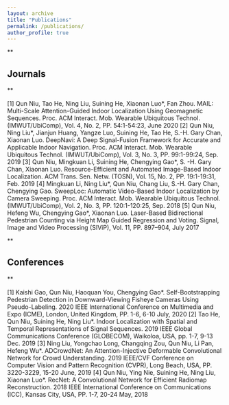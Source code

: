```yaml
---
layout: archive
title: "Publications"
permalink: /publications/
author_profile: true
---
```


**

## Journals

**

[1] Qun Niu, Tao He, Ning Liu, Suining He, Xiaonan Luo*, Fan Zhou. MAIL: Multi-Scale Attention-Guided Indoor Localization Using Geomagnetic Sequences.  Proc. ACM Interact. Mob. Wearable Ubiquitous Technol. (IMWUT/UbiComp), Vol. 4, No. 2, PP. 54:1-54:23, June 2020
[2] Qun Niu, Ning Liu*, Jianjun Huang, Yangze Luo, Suining He, Tao He, S.-H. Gary Chan, Xiaonan Luo. DeepNavi: A Deep Signal-Fusion Framework for Accurate and Applicable Indoor Navigation.  Proc. ACM Interact. Mob. Wearable Ubiquitous Technol. (IMWUT/UbiComp), Vol. 3, No. 3, PP. 99:1-99:24, Sep. 2019
[3] Qun Niu, Mingkuan Li, Suining He, Chengying Gao*, S. -H. Gary Chan, Xiaonan Luo. Resource-Efficient and Automated Image-Based Indoor Localization.  ACM Trans. Sen. Netw. (TOSN), Vol. 15, No. 2, PP. 19:1-19:31, Feb. 2019
[4] Mingkuan Li, Ning Liu*, Qun Niu, Chang Liu, S.-H. Gary Chan, Chengying Gao. SweepLoc: Automatic Video-Based Indoor Localization by Camera Sweeping.  Proc. ACM Interact. Mob. Wearable Ubiquitous Technol. (IMWUT/UbiComp), Vol. 2, No. 3, PP. 120:1-120:25, Sep. 2018
[5] Qun Niu, Hefeng Wu, Chengying Gao*, Xiaonan Luo. Laser-Based Bidirectional Pedestrian Counting via Height Map Guided Regression and Voting.  Signal, Image and Video Processing (SIViP), Vol. 11, PP. 897–904, July 2017

**

## Conferences

**


[1] Kaishi Gao, Qun Niu, Haoquan You, Chengying Gao*. Self-Bootstrapping Pedestrian Detection in Downward-Viewing Fisheye Cameras Using Pseudo-Labeling.  2020 IEEE International Conference on Multimedia and Expo (ICME), London, United Kingdom, PP. 1-6, 6-10 July, 2020
[2] Tao He, Qun Niu, Suining He, Ning Liu*. Indoor Localization with Spatial and Temporal Representations of Signal Sequences.  2019 IEEE Global Communications Conference (GLOBECOM), Waikoloa, USA, pp. 1-7, 9-13 Dec. 2019
[3] Ning Liu, Yongchao Long, Changqing Zou, Qun Niu, Li Pan, Hefeng Wu*. ADCrowdNet: An Attention-Injective Deformable Convolutional Network for Crowd Understanding.  2019 IEEE/CVF Conference on Computer Vision and Pattern Recognition (CVPR), Long Beach, USA, PP. 3220-3229, 15-20 June, 2019
[4] Qun Niu, Ying Nie, Suining He, Ning Liu, Xiaonan Luo*. RecNet: A Convolutional Network for Efficient Radiomap Reconstruction.  2018 IEEE International Conference on Communications (ICC), Kansas City, USA, PP. 1-7, 20-24 May, 2018
